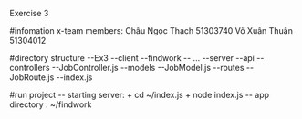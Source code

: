 Exercise 3

#infomation
x-team
members: 
    Châu Ngọc Thạch     51303740
    Võ Xuân Thuận       51304012

#directory structure
--Ex3
    --client
        --findwork
            -- ...
    --server
        --api
            --controllers
                --JobController.js
            --models
                --JobModel.js
            --routes
                --JobRoute.js
        --index.js

#run project
    -- starting server: 
            + cd ~/index.js
            + node index.js
    -- app directory : ~/findwork
